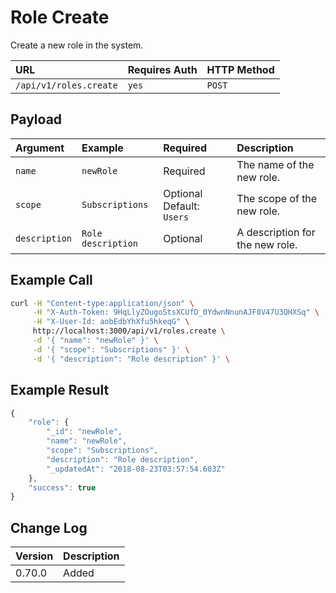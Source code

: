 # Role Create

Create a new role in the system.

| URL | Requires Auth | HTTP Method |
| :--- | :--- | :--- |
| `/api/v1/roles.create` | `yes` | `POST` |

## Payload

| Argument | Example | Required | Description |
| :--- | :--- | :--- | :--- |
| `name` | `newRole` | Required | The name of the new role. |
| `scope` | `Subscriptions` | Optional   Default: `Users` | The scope of the new role. |
| `description` | `Role description` | Optional | A description for the new role. |

## Example Call

```bash
curl -H "Content-type:application/json" \
     -H "X-Auth-Token: 9HqLlyZOugoStsXCUfD_0YdwnNnunAJF8V47U3QHXSq" \
     -H "X-User-Id: aobEdbYhXfu5hkeqG" \
     http://localhost:3000/api/v1/roles.create \
     -d '{ "name": "newRole" }' \
     -d '{ "scope": "Subscriptions" }' \
     -d '{ "description": "Role description" }' \
```

## Example Result

```javascript
{
    "role": {
        "_id": "newRole",
        "name": "newRole",
        "scope": "Subscriptions",
        "description": "Role description",
        "_updatedAt": "2018-08-23T03:57:54.603Z"
    },
    "success": true
}
```

## Change Log

| Version | Description |
| :--- | :--- |
| 0.70.0 | Added |

